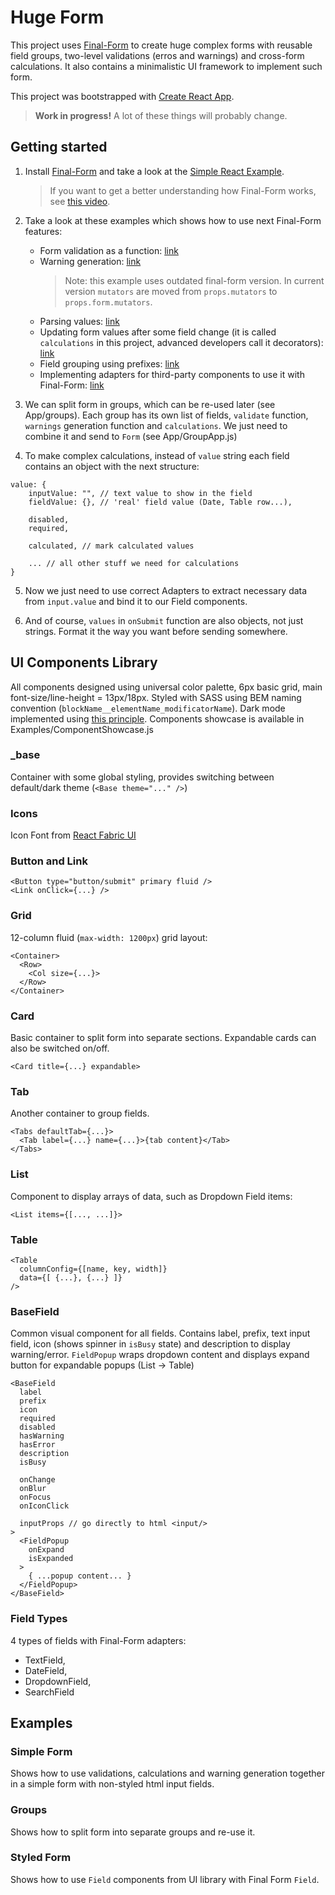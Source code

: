 # Huge Form

This project uses [Final-Form](https://final-form.org/) to create huge complex forms with reusable field groups, two-level validations (erros and warnings) and cross-form calculations. It also contains a minimalistic UI framework to implement such form.

This project was bootstrapped with [Create React App](https://github.com/facebook/create-react-app).

> **Work in progress!** A lot of these things will probably change.

## Getting started

1. Install [Final-Form](https://final-form.org/docs/react-final-form/getting-started) and take a look at the [Simple React Example](https://final-form.org/docs/react-final-form/examples/simple).

   > If you want to get a better understanding how Final-Form works, see [this video](https://youtu.be/WoSzy-4mviQ).

2. Take a look at these examples which shows how to use next Final-Form features:

   - Form validation as a function: [link](https://final-form.org/docs/react-final-form/examples/record-level-validation)
   - Warning generation: [link](https://codesandbox.io/s/m5qwxpr6o8)
     > Note: this example uses outdated final-form version. In current version `mutators` are moved from `props.mutators` to `props.form.mutators`.
   - Parsing values: [link](https://codesandbox.io/s/10rzowm323)
   - Updating form values after some field change (it is called `calculations` in this project, advanced developers call it decorators): [link](https://codesandbox.io/s/oq52p6v96y)
   - Field grouping using prefixes: [link](https://codesandbox.io/s/react-final-form-prefixed-fields-seiy8)
   - Implementing adapters for third-party components to use it with Final-Form: [link](https://codesandbox.io/s/40mr0v2r87)

3. We can split form in groups, which can be re-used later (see App/groups). Each group has its own list of fields, `validate` function, `warnings` generation function and `calculations`. We just need to combine it and send to `Form` (see App/GroupApp.js)

4. To make complex calculations, instead of `value` string each field contains an object with the next structure:

```
value: {
    inputValue: "", // text value to show in the field
    fieldValue: {}, // 'real' field value (Date, Table row...),

    disabled,
    required,

    calculated, // mark calculated values

    ... // all other stuff we need for calculations
}
```

5. Now we just need to use correct Adapters to extract necessary data from `input.value` and bind it to our Field components.

6. And of course, `values` in `onSubmit` function are also objects, not just strings. Format it the way you want before sending somewhere.

## UI Components Library

All components designed using universal color palette, 6px basic grid, main font-size/line-height = 13px/18px. Styled with SASS using BEM naming convention (`blockName__elementName_modificatorName`). Dark mode implemented using [this principle](https://medium.com/@katiemctigue/how-to-create-a-dark-mode-in-sass-609f131a3995). Components showcase is available in Examples/ComponentShowcase.js

### \_base

Container with some global styling, provides switching between default/dark theme (`<Base theme="..." />`)

### Icons

Icon Font from [React Fabric UI](https://developer.microsoft.com/en-us/fabric#/styles/web/icons)

### Button and Link

```
<Button type="button/submit" primary fluid />
<Link onClick={...} />
```

### Grid

12-column fluid (`max-width: 1200px`) grid layout:

```
<Container>
  <Row>
    <Col size={...}>
  </Row>
</Container>
```

### Card

Basic container to split form into separate sections. Expandable cards can also be switched on/off.

```
<Card title={...} expandable>
```

### Tab

Another container to group fields.

```
<Tabs defaultTab={...}>
  <Tab label={...} name={...}>{tab content}</Tab>
</Tabs>
```

### List

Component to display arrays of data, such as Dropdown Field items:

```
<List items={[..., ...]}>
```

### Table

```
<Table
  columnConfig={[name, key, width]}
  data={[ {...}, {...} ]}
/>
```

### BaseField

Common visual component for all fields. Contains label, prefix, text input field, icon (shows spinner in `isBusy` state) and description to display warning/error. `FieldPopup` wraps dropdown content and displays expand button for expandable popups (List -> Table)

```
<BaseField
  label
  prefix
  icon
  required
  disabled
  hasWarning
  hasError
  description
  isBusy

  onChange
  onBlur
  onFocus
  onIconClick

  inputProps // go directly to html <input/>
>
  <FieldPopup
    onExpand
    isExpanded
  >
    { ...popup content... }
  </FieldPopup>
</BaseField>
```

### Field Types

4 types of fields with Final-Form adapters:

- TextField,
- DateField,
- DropdownField,
- SearchField

## Examples

### Simple Form

Shows how to use validations, calculations and warning generation together in a simple form with non-styled html input fields.

### Groups

Shows how to split form into separate groups and re-use it.

### Styled Form

Shows how to use `Field` components from UI library with Final Form `Field`.
